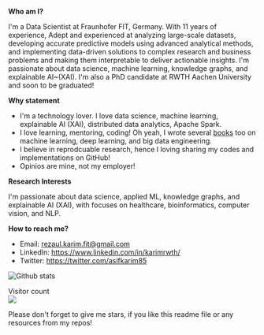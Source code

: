 **Who am I?**

I'm a Data Scientist at Fraunhofer FIT, Germany. With 11 years of experience, Adept and experienced at analyzing large-scale datasets, developing accurate predictive models using advanced analytical methods, and implementing data-driven solutions to complex research and business problems and making them interpretable to deliver actionable insights. I'm passionate about data science, machine learning, knowledge graphs, and explainable AI~(XAI). I'm also a PhD candidate at RWTH Aachen University and soon to be graduated! 

**Why statement**

- I'm a technology lover. I love data science, machine learning, explainable AI (XAI), distributed data analytics, Apache Spark. 
- I love learning, mentoring, coding! Oh yeah, I wrote several [books](https://www.amazon.com/s?k=Md.+Rezaul+Karim&ref=nb_sb_noss) too on machine learning, deep learning, and big data engineering.
- I believe in reprodcuable research, hence I loving sharing my codes and implementations on GitHub! 
- Opinios are mine, not my employer! 

**Research Interests** 

I'm passionate about data science, applied ML, knowledge graphs, and explainable AI (XAI), with focuses on healthcare, bioinformatics, computer vision, and NLP.

**How to reach me?**

- Email: rezaul.karim.fit@gmail.com
- LinkedIn: https://www.linkedin.com/in/karimrwth/ 
- Twitter: https://twitter.com/asifkarim85 

<!-- <a href="https://github.com/rezacsedu">
  <img align="center" src="https://github-readme-stats.vercel.app/api/top-langs/?username=rezacsedu&&theme=dracula&hide_langs_below=1" />
</a> -->
![Github stats](https://github-readme-stats.vercel.app/api?username=rezacsedu&show_icons=true&hide_border=false)

<p align="left"> 
  Visitor count<br>
  <img src="https://profile-counter.glitch.me/rezacsedu/count.svg" />
</p>
<div align="left">  
Please don't forget to give me stars, if you like this readme file or any resources from my repos! 
</div> 

